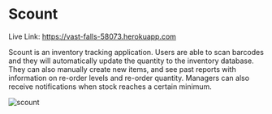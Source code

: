 # Scount 
Live Link: https://vast-falls-58073.herokuapp.com


Scount is an inventory tracking application. Users are able to scan barcodes and they will automatically update the quantity to the inventory database. They can also manually create new items, and see past reports with information on re-order levels and re-order quantity. Managers can also receive notifications when stock reaches a certain minimum.    



![scount](https://user-images.githubusercontent.com/20744895/27054969-b4bbc02e-4f77-11e7-8e26-1e4babe0b782.png)
